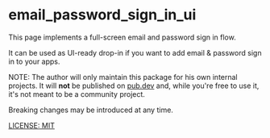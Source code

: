 # email_password_sign_in_ui

This page implements a full-screen email and password sign in flow.

It can be used as UI-ready drop-in if you want to add email & password sign in to your apps.

NOTE: The author will only maintain this package for his own internal projects. It will **not** be published on [pub.dev](https://pub.dev) and, while you're free to use it, it's not meant to be a community project.

Breaking changes may be introduced at any time.

[LICENSE: MIT](LICENSE)
